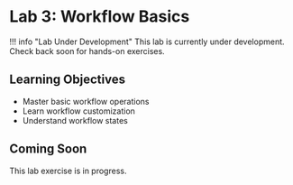 # Lab 3: Workflow Basics

!!! info "Lab Under Development"
    This lab is currently under development. Check back soon for hands-on exercises.

## Learning Objectives

- Master basic workflow operations
- Learn workflow customization
- Understand workflow states

## Coming Soon

This lab exercise is in progress.
